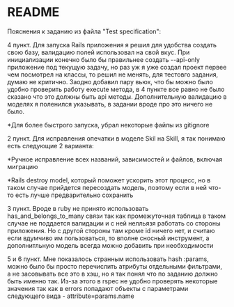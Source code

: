 # README
Пояснения к заданию из файла "Test specification":

4 пункт. Для запуска Rails приложения я решил для удобства создать свою базу, валидацию полей использовал на свой вкус.
При инициализации конечно было бы правильнее создать --api-only приложение под текущую задачу, но раз уж я уже создал проект первее чем посмотрел на классы, то решил не менять, для тестовго задания, думаю не критично. Заодно добавил пару вьюх, что бы можно было удобно проверить работу execute метода, в 4 пункте все равно не было сказано что это должны быть api методы. Дополнительную валидацию в моделях я поленился указывать, в задании вроде про это ничего не было.

*Для более быстрого запуска, убрал некоторые файлы из gitignore

2 пункт. Для исправления опечатки в моделе Skil на Skill, я так понимаю есть следующие 2 варианта:

*Ручное исправление всех названий, зависимостей и файлов, включая миграцию

*Rails destroy model, который поможет ускорить этот процесс, но в таком случае прийдется пересоздать модель, поэтому если в ней что-то есть лучше предварительно сохранить

3 пункт. Вроде в ruby не принято использовать has_and_belongs_to_many связи так как промежуточная таблица в таком случае не поддается валидации и с ней нелльязя работать со стороны приложения. Но с другой стороны там кроме id ничего нет, и считаю если вдумчиво им пользоваться, то вполне сносный инструмент, а дополнитльную модель всегда можно добавить при необходимости

5 и 6 пункт. Мне показалось странным использовать  hash :params, можно было бы просто перечислить атрибуты отдельными фильтрами, а не засовывать все это в хэш, но я так понял что по заданию должно быть именно так.
Из-за этого в rspec не удобно проверять некоторые значения так как в errors попадают объекты с параметрами следующего вида - attribute=params.name